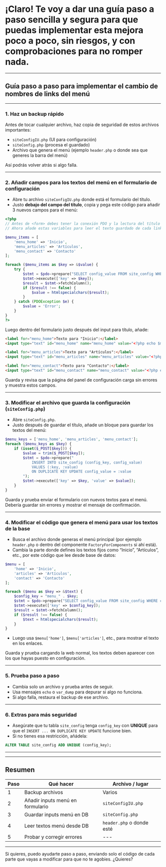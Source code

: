 # ¡Claro! Te voy a dar una **guía paso a paso sencilla y segura** para que puedas implementar esta mejora poco a poco, sin riesgos, y con comprobaciones para no romper nada.

---

## Guía paso a paso para implementar el cambio de nombres de links del menú

---

### 1. **Haz un backup rápido**

Antes de tocar cualquier archivo, haz copia de seguridad de estos archivos importantes:

* `siteConfigIU.php` (UI para configuración)
* `siteConfig.php` (procesa el guardado)
* Archivo que genera el menú (ejemplo `header.php` o donde sea que generes la barra del menú)

Así podrás volver atrás si algo falla.

---

### 2. **Añadir campos para los textos del menú en el formulario de configuración**

* Abre tu archivo `siteConfigIU.php` donde está el formulario del título.
* Justo **debajo del campo del título**, copia y pega este código para añadir 3 nuevos campos para el menú:

```php
<?php
// Antes de <form> debes tener la conexión PDO y la lectura del título
// Ahora añade estas variables para leer el texto guardado de cada link:

$menu_items = [
    'menu_home' => 'Inicio',
    'menu_articles' => 'Artículos',
    'menu_contact' => 'Contacto'
];

foreach ($menu_items as $key => &$value) {
    try {
        $stmt = $pdo->prepare("SELECT config_value FROM site_config WHERE config_key = :key");
        $stmt->execute(['key' => $key]);
        $result = $stmt->fetchColumn();
        if ($result !== false) {
            $value = htmlspecialchars($result);
        }
    } catch (PDOException $e) {
        $value = 'Error';
    }
}
?>
```

Luego dentro del formulario justo después del input para título, añade:

```html
<label for="menu_home">Texto para "Inicio":</label>
<input type="text" id="menu_home" name="menu_home" value="<?php echo $menu_items['menu_home']; ?>"><br><br>

<label for="menu_articles">Texto para "Artículos":</label>
<input type="text" id="menu_articles" name="menu_articles" value="<?php echo $menu_items['menu_articles']; ?>"><br><br>

<label for="menu_contact">Texto para "Contacto":</label>
<input type="text" id="menu_contact" name="menu_contact" value="<?php echo $menu_items['menu_contact']; ?>"><br><br>
```

Guarda y revisa que la página del panel de configuración carga sin errores y muestra estos campos.

---

### 3. **Modificar el archivo que guarda la configuración (`siteConfig.php`)**

* Abre `siteConfig.php`.
* Justo después de guardar el título, añade un bloque para guardar los textos del menú:

```php
$menu_keys = ['menu_home', 'menu_articles', 'menu_contact'];
foreach ($menu_keys as $key) {
    if (isset($_POST[$key])) {
        $value = trim($_POST[$key]);
        $stmt = $pdo->prepare("
            INSERT INTO site_config (config_key, config_value) 
            VALUES (:key, :value) 
            ON DUPLICATE KEY UPDATE config_value = :value
        ");
        $stmt->execute(['key' => $key, 'value' => $value]);
    }
}
```

Guarda y prueba enviar el formulario con nuevos textos para el menú. Debería guardar sin errores y mostrar el mensaje de confirmación.

---

### 4. **Modificar el código que genera el menú para usar los textos de la base**

* Busca el archivo donde generas el menú principal (por ejemplo `header.php` o dentro del componente `FactoryForComponents` si ahí está).
* Cambia la parte donde defines los textos fijos como “Inicio”, “Artículos”, etc., por este código que lee desde base de datos:

```php
$menu = [
    'home' => 'Inicio',
    'articles' => 'Artículos',
    'contact' => 'Contacto'
];

foreach ($menu as $key => &$text) {
    $config_key = "menu_" . $key;
    $stmt = $pdo->prepare("SELECT config_value FROM site_config WHERE config_key = :key");
    $stmt->execute(['key' => $config_key]);
    $result = $stmt->fetchColumn();
    if ($result !== false) {
        $text = htmlspecialchars($result);
    }
}
```

* Luego usa `$menu['home']`, `$menu['articles']`, etc., para mostrar el texto en los enlaces.

Guarda y prueba cargando la web normal, los textos deben aparecer con los que hayas puesto en configuración.

---

### 5. **Prueba paso a paso**

* Cambia solo un archivo y prueba antes de seguir.
* Usa mensajes `echo` o `var_dump` para depurar si algo no funciona.
* Si algo falla, restaura el backup de ese archivo.

---

### 6. **Extras para más seguridad**

* Asegúrate que tu tabla `site_config` tenga `config_key` con **UNIQUE** para que el `INSERT ... ON DUPLICATE KEY UPDATE` funcione bien.
* Si no tienes esa restricción, añádela:

```sql
ALTER TABLE site_config ADD UNIQUE (config_key);
```

---

---

## Resumen

| Paso | Qué hacer                        | Archivo / lugar           |
| ---- | -------------------------------- | ------------------------- |
| 1    | Backup archivos                  | Varios                    |
| 2    | Añadir inputs menú en formulario | `siteConfigIU.php`        |
| 3    | Guardar inputs menú en DB        | `siteConfig.php`          |
| 4    | Leer textos menú desde DB        | `header.php` o donde esté |
| 5    | Probar y corregir errores        | ---                       |

---

Si quieres, puedo ayudarte paso a paso, enviando solo el código de cada parte que vayas a modificar para que no te agobies. ¿Quieres?
